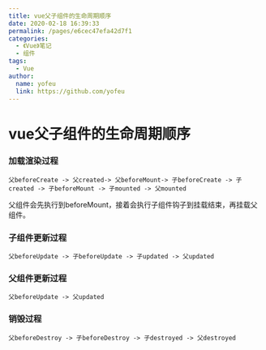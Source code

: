 ```yaml
---
title: vue父子组件的生命周期顺序
date: 2020-02-18 16:39:33
permalink: /pages/e6cec47efa42d7f1
categories:
  - 《Vue》笔记
  - 组件
tags:
  - Vue
author:
  name: yofeu
  link: https://github.com/yofeu
---
```

# vue父子组件的生命周期顺序

### 加载渲染过程

```
父beforeCreate -> 父created-> 父beforeMount-> 子beforeCreate -> 子created -> 子beforeMount -> 子mounted -> 父mounted
```

父组件会先执行到beforeMount，接着会执行子组件钩子到挂载结束，再挂载父组件。

### 子组件更新过程

```
父beforeUpdate -> 子beforeUpdate -> 子updated -> 父updated
```

### 父组件更新过程

```
父beforeUpdate -> 父updated
```

### 销毁过程

```
父beforeDestroy -> 子beforeDestroy -> 子destroyed -> 父destroyed
```
